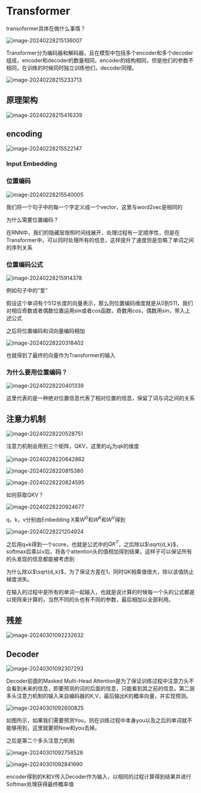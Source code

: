# Transformer

transoformer具体在做什么事情？

![image-20240228215136007](7_Transformer.assets/image-20240228215136007.png)

Transformer分为编码器和解码器，且在模型中包括多个encoder和多个decoder组成，encoder和decoder的数量相同，encoder的结构相同，但是他们的参数不相同，在训练的时候同时独立训练他们，decoder同理。

![image-20240228215233713](7_Transformer.assets/image-20240228215233713.png)

## 原理架构

![image-20240228215416339](7_Transformer.assets/image-20240228215416339.png)





## encoding

![image-20240228215522147](7_Transformer.assets/image-20240228215522147.png)

### Input Embedding

### 位置编码

![image-20240228215540005](7_Transformer.assets/image-20240228215540005.png)

我们将一个句子中的每一个字定义成一个vector，这里与word2vec是相同的



为什么需要位置编码？

在RNN中，我们的隐藏层按照时间线展开，处理过程有一定顺序性，但是在Transformer中，可以同时处理所有的信息，这样提升了速度但是忽略了单词之间的序列关系



### 位置编码公式

![image-20240228215914378](7_Transformer.assets/image-20240228215914378.png)

例如句子中的“爱”

假设这个单词有个512长度的向量表示，那么则位置编码维度就是从0到511，我们对相应奇数或者偶数位置运用sin或者cos函数，奇数用cos，偶数用sin，带入上述公式

之后将位置编码和词向量编码相加

![image-20240228220318402](7_Transformer.assets/image-20240228220318402.png)

也就得到了最终的向量作为Transformer的输入





### 为什么要用位置编码？

![image-20240228220401339](7_Transformer.assets/image-20240228220401339.png)

这里代表的是一种绝对位置信息代表了相对位置的信息，保留了词与词之间的关系





## 注意力机制

![image-20240228220528751](7_Transformer.assets/image-20240228220528751.png)

注意力机制会用到三个矩阵，QKV，这里的$d_k$为qk的维度

![image-20240228220642862](7_Transformer.assets/image-20240228220642862.png)

![image-20240228220815380](7_Transformer.assets/image-20240228220815380.png)

![image-20240228220824595](7_Transformer.assets/image-20240228220824595.png)

如何获取QKV？

![image-20240228220924677](7_Transformer.assets/image-20240228220924677.png)

q，k，v分别由Embedding X乘$W^G$和$W^K$和$W^V$得到

![image-20240228221204924](7_Transformer.assets/image-20240228221204924.png)

之后用q×k得到一个score，也就是公式中的$QK^T$，之后除以$\sqrt{d_k}$，softmax后乘以v后，将各个attention头的值相加得到结果，这样子可以保证所有的头发现的信息都能被考虑到

为什么除以$\sqrt{d_k}$，为了保证方差在1，同时QK相乘值很大，除以该值防止梯度消失。

在输入的过程中是所有的单词一起输入，也就是说计算的时候每一个头的公式都是以矩阵来计算的，当然不同的头也有不同的参数，最后相加以全部利用。





## 残差

![image-20240301092232632](7_Transformer.assets/image-20240301092232632.png)



## Decoder

![image-20240301092307293](7_Transformer.assets/image-20240301092307293.png)

Decoder前面的Masked Multi-Head Attention是为了保证训练过程中注意力头不会看到未来的信息，即要预测的词的后面的信息，只能看到其之前的信息。第二层多头注意力机制的输入来自编码器的K,V，最后输出K的概率向量，并实现预测。

![image-20240301092600825](7_Transformer.assets/image-20240301092600825.png)

如图所示，如果我们需要预测You，则在训练过程中本身you以及之后的单词就不能够用到，这里就要把Now和you去掉。

之后是第二个多头注意力机制

![image-20240301092758528](7_Transformer.assets/image-20240301092758528.png)

![image-20240301092841690](7_Transformer.assets/image-20240301092841690.png)

encoder得到的K和V传入Decoder作为输入，以相同的过程计算得到结果并进行Softmax处理获得最终概率值
